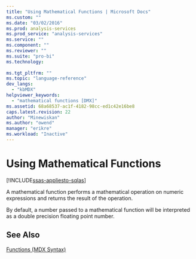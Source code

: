 ```yaml
---
title: "Using Mathematical Functions | Microsoft Docs"
ms.custom: ""
ms.date: "03/02/2016"
ms.prod: analysis-services
ms.prod_service: "analysis-services"
ms.service: ""
ms.component: ""
ms.reviewer: ""
ms.suite: "pro-bi"
ms.technology: 
  
ms.tgt_pltfrm: ""
ms.topic: "language-reference"
dev_langs: 
  - "kbMDX"
helpviewer_keywords: 
  - "mathematical functions [DMX]"
ms.assetid: 68a68537-ac1f-4182-98cc-ed1c42e16be8
caps.latest.revision: 22
author: "Minewiskan"
ms.author: "owend"
manager: "erikre"
ms.workload: "Inactive"
---
```

# Using Mathematical Functions
[!INCLUDE[ssas-appliesto-sqlas](../includes/ssas-appliesto-sqlas.md)]

  A mathematical function performs a mathematical operation on numeric expressions and returns the result of the operation.  
  
 By default, a number passed to a mathematical function will be interpreted as a double precision floating point number.  
  
## See Also  
 [Functions &#40;MDX Syntax&#41;](../mdx/functions-mdx-syntax.md)  
  
  
